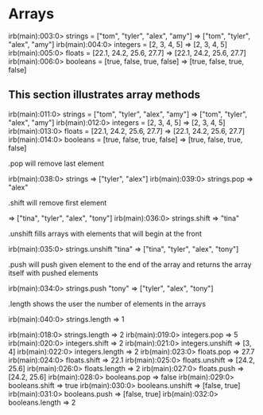 # Arrays

irb(main):003:0> strings = ["tom", "tyler", "alex", "amy"]
=> ["tom", "tyler", "alex", "amy"]
irb(main):004:0> integers = [2, 3, 4, 5]
=> [2, 3, 4, 5]
irb(main):005:0> floats = [22.1, 24.2, 25.6, 27.7]
=> [22.1, 24.2, 25.6, 27.7]
irb(main):006:0> booleans = [true, false, true, false]
=> [true, false, true, false]

## This section illustrates array methods

irb(main):011:0> strings = ["tom", "tyler", "alex", "amy"]
=> ["tom", "tyler", "alex", "amy"]
irb(main):012:0> integers = [2, 3, 4, 5]
=> [2, 3, 4, 5]
irb(main):013:0> floats = [22.1, 24.2, 25.6, 27.7]
=> [22.1, 24.2, 25.6, 27.7]
irb(main):014:0> booleans = [true, false, true, false]
=> [true, false, true, false]

.pop will remove last element

irb(main):038:0> strings
=> ["tyler", "alex"]
irb(main):039:0> strings.pop
=> "alex"


.shift will remove first element

=> ["tina", "tyler", "alex", "tony"]
irb(main):036:0> strings.shift
=> "tina"


.unshift fills arrays with elements that will begin at the front

irb(main):035:0> strings.unshift "tina"
=> ["tina", "tyler", "alex", "tony"]

.push will push given element to the end of the array and returns the array itself with pushed elements

irb(main):034:0> strings.push "tony"
=> ["tyler", "alex", "tony"]

.length shows the user the number of elements in the arrays

irb(main):040:0> strings.length
=> 1


irb(main):018:0> strings.length
=> 2
irb(main):019:0> integers.pop
=> 5
irb(main):020:0> integers.shift
=> 2
irb(main):021:0> integers.unshift
=> [3, 4]
irb(main):022:0> integers.length
=> 2
irb(main):023:0> floats.pop
=> 27.7
irb(main):024:0> floats.shift
=> 22.1
irb(main):025:0> floats.unshift
=> [24.2, 25.6]
irb(main):026:0> floats.length
=> 2
irb(main):027:0> floats.push
=> [24.2, 25.6]
irb(main):028:0> booleans.pop
=> false
irb(main):029:0> booleans.shift
=> true
irb(main):030:0> booleans.unshift
=> [false, true]
irb(main):031:0> booleans.push
=> [false, true]
irb(main):032:0> booleans.length
=> 2

